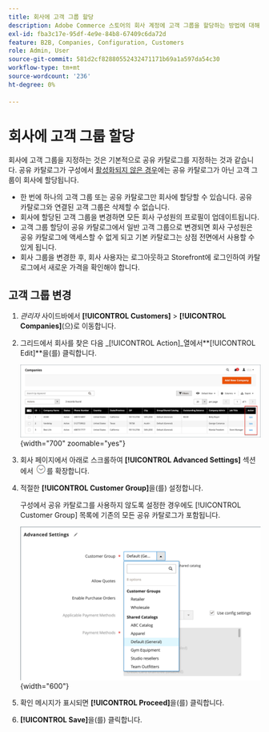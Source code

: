 ```yaml
---
title: 회사에 고객 그룹 할당
description: Adobe Commerce 스토어의 회사 계정에 고객 그룹을 할당하는 방법에 대해 알아봅니다.
exl-id: fba3c17e-95df-4e9e-84b8-67409c6da72d
feature: B2B, Companies, Configuration, Customers
role: Admin, User
source-git-commit: 581d2cf82880552432471171b69a1a597da54c30
workflow-type: tm+mt
source-wordcount: '236'
ht-degree: 0%

---
```


# 회사에 고객 그룹 할당

회사에 고객 그룹을 지정하는 것은 기본적으로 공유 카탈로그를 지정하는 것과 같습니다. 공유 카탈로그가 구성에서 [활성화되지 않은 경우](enable-basic-features.md)에는 공유 카탈로그가 아닌 고객 그룹이 회사에 할당됩니다.

- 한 번에 하나의 고객 그룹 또는 공유 카탈로그만 회사에 할당할 수 있습니다. 공유 카탈로그와 연결된 고객 그룹은 삭제할 수 없습니다.
- 회사에 할당된 고객 그룹을 변경하면 모든 회사 구성원의 프로필이 업데이트됩니다.
- 고객 그룹 할당이 공유 카탈로그에서 일반 고객 그룹으로 변경되면 회사 구성원은 공유 카탈로그에 액세스할 수 없게 되고 기본 카탈로그는 상점 전면에서 사용할 수 있게 됩니다.
- 회사 그룹을 변경한 후, 회사 사용자는 로그아웃하고 Storefront에 로그인하여 카탈로그에서 새로운 가격을 확인해야 합니다.

## 고객 그룹 변경

1. _관리자_ 사이드바에서 **[!UICONTROL Customers]** > **[!UICONTROL Companies]**(으)로 이동합니다.

1. 그리드에서 회사를 찾은 다음 _[!UICONTROL Action]_열에서&#x200B;**[!UICONTROL Edit]**을(를) 클릭합니다.

   ![회사 편집](./assets/companies-grid-edit.png){width="700" zoomable="yes"}

1. 회사 페이지에서 아래로 스크롤하여 **[!UICONTROL Advanced Settings]** 섹션에서 ![확장 선택기](../assets/icon-display-expand.png)를 확장합니다.

1. 적절한 **[!UICONTROL Customer Group]**&#x200B;을(를) 설정합니다.

   구성에서 공유 카탈로그를 사용하지 않도록 설정한 경우에도 [!UICONTROL Customer Group] 목록에 기존의 모든 공유 카탈로그가 포함됩니다.

   ![고객 그룹 또는 공유 카탈로그 변경](./assets/company-advanced-settings-customer-group-admin.png){width="600"}

1. 확인 메시지가 표시되면 **[!UICONTROL Proceed]**&#x200B;을(를) 클릭합니다.

1. **[!UICONTROL Save]**&#x200B;을(를) 클릭합니다.
